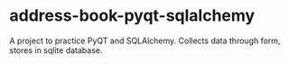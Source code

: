 # address-book-pyqt-sqlalchemy
A project to practice PyQT and SQLAlchemy. Collects data through form, stores in sqlite database.
